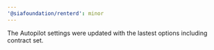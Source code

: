 ```yaml
---
'@siafoundation/renterd': minor
---
```


The Autopilot settings were updated with the lastest options including contract set.
